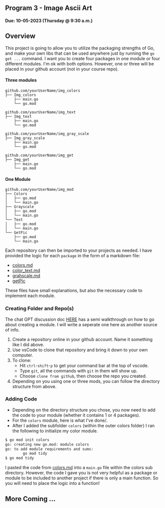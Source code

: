 ## Program 3 - Image Ascii Art
#### Due: 10-05-2023 (Thursday @ 9:30 a.m.) 

## Overview

This project is going to allow you to utilize the packaging strengths of Go, and make your own libs that can be used anywhere just by running the `go get ...` command. I want you to create four packages in one module or four different modules. I'm ok with both options. However, one or three will be placed in your github account (not in your course repo). 

#### Three modules
```
github.com/yourUserName/img_colors
├── Img_colors
    ├── main.go
    └── go.mod

github.com/yourUserName/img_text
├── Img_text
    ├── main.go
    └── go.mod

github.com/yourUserName/img_gray_scale
├── Img_gray_scale
    ├── main.go
    └── go.mod

github.com/yourUserName/img_get
├── Img_get
    ├── main.go
    └── go.mod
```


#### One Module 
```
github.com/yourUserName/img_mod
├── Colors
│   ├── go.mod
│   └── main.go
├── Grayscale
│   ├── go.mod
│   └── main.go
└── Text
│   ├── go.mod
│   └── main.go
└── GetPic
    ├── go.mod
    └── main.go
```

Each repository can then be imported to your projects as needed. I have provided the logic for each `package` in the form of a markdown file:

- [colors.md](./colors.md)
- [color_text.md](./color_text.md)
- [grahscale.md](./grayscale.md)
- [getPic](./getPic/)

These files have small explanations, but also the necessary code to implement each module. 

### Creating Folder and Repo(s)

The chat GPT discussion doc [HERE](../../Lectures/module_conversation.md) has a semi walkthrough on how to go about creating a module. I will write a seperate one here as another source of info.

1. Create a repository online in your github account. Name it something like I did above. 
2. Use vsCode to clone that repository and bring it down to your own computer. 
3. To clone:
   - Hit `ctrl`-`shift`-`p` to get your command bar at the top of vscode.
   - Type `git`, all the commands with `git` in them will show up.
   - Choose `clone from github`, then choose the repo you created. 
4. Depending on you using one or three mods, you can follow the directory structure from above.

 
### Adding Code 

- Depending on the directory structure you chose, you now need to add the code to your module (whether it contains 1 or 4 packages).
- For the `colors` module, here is what I've done/.
- After I added the subfolder `colors` (within the outer colors folder) I ran the following to initialize my color module.

```bash
$ go mod init colors     
go: creating new go.mod: module colors
go: to add module requirements and sums:
        go mod tidy
$ go mod tidy                                                 
```

I pasted the code from [colors.md](./colors.md) into a `main.go` file within the colors sub directory. However, the code I gave you is not very helpful as a package or module to be included to another project if there is only a main function. So you will need to place the logic into a function!

## More Coming ...
